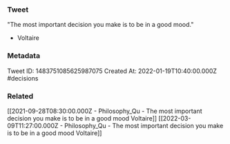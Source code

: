 ### Tweet
"The most important decision you make is to be in a good mood." 

- Voltaire

### Metadata
Tweet ID: 1483751085625987075
Created At: 2022-01-19T10:40:00.000Z
#decisions 

### Related
[[2021-09-28T08:30:00.000Z - Philosophy_Qu - The most important decision you make is to be in a good mood  Voltaire]]
[[2022-03-09T11:27:00.000Z - Philosophy_Qu - The most important decision you make is to be in a good mood  Voltaire]]

